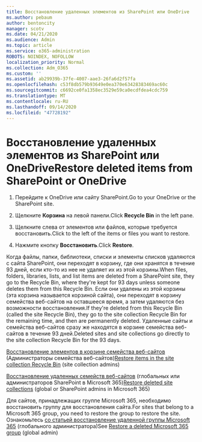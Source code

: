 ```yaml
---
title: Восстановление удаленных элементов из SharePoint или OneDrive
ms.author: pebaum
author: bentoncity
manager: scotv
ms.date: 04/21/2020
ms.audience: Admin
ms.topic: article
ms.service: o365-administration
ROBOTS: NOINDEX, NOFOLLOW
localization_priority: Normal
ms.collection: Adm_O365
ms.custom: ''
ms.assetid: ab29939b-37fe-4007-aae3-26fa6d2f57fa
ms.openlocfilehash: c53f8db579b93649e0ea370e63428383469ac60c
ms.sourcegitcommit: c6692ce0fa1358ec3529e59ca0ecdfdea4cdc759
ms.translationtype: MT
ms.contentlocale: ru-RU
ms.lasthandoff: 09/14/2020
ms.locfileid: "47728192"
---
```

# <a name="restore-deleted-items-from-sharepoint-or-onedrive"></a><span data-ttu-id="d55f1-102">Восстановление удаленных элементов из SharePoint или OneDrive</span><span class="sxs-lookup"><span data-stu-id="d55f1-102">Restore deleted items from SharePoint or OneDrive</span></span>

1. <span data-ttu-id="d55f1-103">Перейдите к OneDrive или сайту SharePoint.</span><span class="sxs-lookup"><span data-stu-id="d55f1-103">Go to your OneDrive or the SharePoint site.</span></span>
    
2. <span data-ttu-id="d55f1-104">Щелкните **Корзина** на левой панели.</span><span class="sxs-lookup"><span data-stu-id="d55f1-104">Click **Recycle Bin** in the left pane.</span></span> 
    
3. <span data-ttu-id="d55f1-105">Щелкните слева от элементов или файлов, которые требуется восстановить.</span><span class="sxs-lookup"><span data-stu-id="d55f1-105">Click to the left of the items or files you want to restore.</span></span>
    
4. <span data-ttu-id="d55f1-106">Нажмите кнопку **Восстановить**.</span><span class="sxs-lookup"><span data-stu-id="d55f1-106">Click **Restore**.</span></span> 
    
<span data-ttu-id="d55f1-107">Когда файлы, папки, библиотеки, списки и элементы списков удаляются с сайта SharePoint, они переходят в корзину, где они хранятся в течение 93 дней, если кто-то из нее не удаляет их из этой корзины.</span><span class="sxs-lookup"><span data-stu-id="d55f1-107">When files, folders, libraries, lists, and list items are deleted from a SharePoint site, they go to the Recycle Bin, where they're kept for 93 days unless someone deletes them from this Recycle Bin.</span></span> <span data-ttu-id="d55f1-108">Если они удалены из этой корзины (эта корзина называется корзиной сайта), они переходят в корзину семейства веб-сайтов на оставшееся время, а затем удаляются без возможности восстановления.</span><span class="sxs-lookup"><span data-stu-id="d55f1-108">If they're deleted from this Recycle Bin (called the site Recycle Bin), they go to the site collection Recycle Bin for the remaining time, and then are permanently deleted.</span></span> <span data-ttu-id="d55f1-109">Удаленные сайты и семейства веб-сайтов сразу же находятся в корзине семейства веб-сайтов в течение 93 дней.</span><span class="sxs-lookup"><span data-stu-id="d55f1-109">Deleted sites and site collections go directly to the site collection Recycle Bin for the 93 days.</span></span>
  
<span data-ttu-id="d55f1-110">[Восстановление элементов в корзине семейства веб-сайтов](https://go.microsoft.com/fwlink/?linkid=867800) (Администраторы семейства веб-сайтов)</span><span class="sxs-lookup"><span data-stu-id="d55f1-110">[Restore items in the site collection Recycle Bin](https://go.microsoft.com/fwlink/?linkid=867800) (site collection admins)</span></span> 
  
<span data-ttu-id="d55f1-111">[Восстановление удаленных семейств веб-сайтов](https://go.microsoft.com/fwlink/?linkid=867660) (глобальных или администраторов SharePoint в Microsoft 365)</span><span class="sxs-lookup"><span data-stu-id="d55f1-111">[Restore deleted site collections](https://go.microsoft.com/fwlink/?linkid=867660) (global or SharePoint admins in Microsoft 365)</span></span> 
  
<span data-ttu-id="d55f1-112">Для сайтов, принадлежащих группе Microsoft 365, необходимо восстановить группу для восстановления сайта.</span><span class="sxs-lookup"><span data-stu-id="d55f1-112">For sites that belong to a Microsoft 365 group, you need to restore the group to restore the site.</span></span> <span data-ttu-id="d55f1-113">Ознакомьтесь [со статьей восстановление удаленной группы Microsoft 365](https://go.microsoft.com/fwlink/?linkid=867802) (глобального администратора)</span><span class="sxs-lookup"><span data-stu-id="d55f1-113">See [Restore a deleted Microsoft 365 group](https://go.microsoft.com/fwlink/?linkid=867802) (global admin)</span></span> 
  

